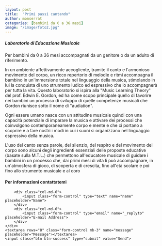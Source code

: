 ```yaml
---
layout: post
title:  "Primi passi cantando"
author: monserrat
categories: [bambini da 0 a 36 mesi]
image: "/image/foto2.jpg"
---
```


##### Laboratorio di Educazione Musicale

Per bambini da 0 a 36 mesi accompagnati da un genitore o da un adulto di riferimento.

In un ambiente affettivamente accogliente, tramite il canto e l'armonioso movimento del corpo, un ricco repertorio di melodie e ritmi accompagna il bambino in un'immersione totale nel linguaggio della musica, stimolando in lui la conquista di uno strumento ludico ed espressivo che lo accompagnerà per tutta la vita. Questo laboratorio si ispira alla "Music Learning Theory" del prof. Edwin E. Gordon, ed ha come scopo principale quello di favorire nei bambini un processo di sviluppo di quelle competenze musicali che Gordon riunisce sotto il nome di "audiation".

Ogni essere umano nasce con un attitudine musicale quindi con una capacità potenziale di imparare la musica e attivare dei processi che coinvolgono contemporaneamente corpo e mente e che ci portano a scoprire e a fare nostri i modi in cui i suoni si organizzano nel linguaggio espressivo della musica.

L'uso del canto senza parole, del silenzio, del respiro e del movimento del corpo sono alcuni degli ingredienti essenziali delle proposte educative (basate sulla M.T.L.) che permettono all'educatore musicale di guidare i bambini in un processo che, dai primi mesi di vita li può accompagnare, in un'atmosfera di gioco, di scoperta e di crescita, fino all'età scolare e poi fino allo strumento musicale e al coro

#### Per informazioni contattatemi

<form action="https://formspree.io/{{site.email}}" method="POST">

<div class="form-group row">

```         
    <div class="col-md-6">
        <input class="form-control" type="text" name="name" placeholder="Name">
    </div>
    <div class="col-md-6">
        <input class="form-control" type="email" name="_replyto" placeholder="E-mail Address">
    </div>
</div>
<textarea rows="8" class="form-control mb-3" name="message" placeholder="Message"></textarea>
<input class="btn btn-success" type="submit" value="Send">
```

</form>

